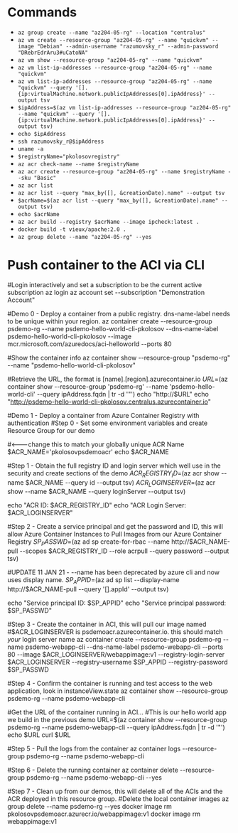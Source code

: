 # Commands

- `az group create --name "az204-05-rg" --location "centralus"`
- `az vm create --resource-group "az204-05-rg" --name "quickvm" --image "Debian" --admin-username "razumovsky_r" --admin-password "DRebrEdrAru3#uCatoNA"`
- `az vm show --resource-group "az204-05-rg" --name "quickvm"`
- `az vm list-ip-addresses --resource-group "az204-05-rg" --name "quickvm"`
- `az vm list-ip-addresses --resource-group "az204-05-rg" --name "quickvm" --query '[].{ip:virtualMachine.network.publicIpAddresses[0].ipAddress}' --output tsv`
- `$ipAddress=$(az vm list-ip-addresses --resource-group "az204-05-rg" --name "quickvm" --query '[].{ip:virtualMachine.network.publicIpAddresses[0].ipAddress}' --output tsv)`
- `echo $ipAddress`
- `ssh razumovsky_r@$ipAddress`
- `uname -a`
- `$registryName="pkolosovregistry"`
- `az acr check-name --name $registryName`
- `az acr create --resource-group "az204-05-rg" --name $registryName --sku "Basic"`
- `az acr list`
- `az acr list --query "max_by([], &creationDate).name" --output tsv`
- `$acrName=$(az acr list --query "max_by([], &creationDate).name" --output tsv)`
- `echo $acrName`
- `az acr build --registry $acrName --image ipcheck:latest .`
- `docker build -t vieux/apache:2.0 .`
- `az group delete --name "az204-05-rg" --yes`

# Push container to the ACI via CLI

#Login interactively and set a subscription to be the current active subscription
az login
az account set --subscription "Demonstration Account"


#Demo 0 - Deploy a container from a public registry. dns-name-label needs to be unique within your region.
az container create --resource-group psdemo-rg --name psdemo-hello-world-cli-pkolosov --dns-name-label psdemo-hello-world-cli-pkolosov --image mcr.microsoft.com/azuredocs/aci-helloworld --ports 80


#Show the container info
az container show --resource-group "psdemo-rg" --name "psdemo-hello-world-cli-pkolosov"


#Retrieve the URL, the format is [name].[region].azurecontainer.io
$URL=$(az container show --resource-group 'psdemo-rg' --name 'psdemo-hello-world-cli' --query ipAddress.fqdn | tr -d '"') 
echo "http://$URL"
echo "http://psdemo-hello-world-cli-pkolosov.centralus.azurecontainer.io"




#Demo 1 - Deploy a container from Azure Container Registry with authentication
#Step 0 - Set some environment variables and create Resource Group for our demo

#<---change this to match your globally unique ACR Name
$ACR_NAME='pkolosovpsdemoacr'
echo $ACR_NAME


#Step 1 - Obtain the full registry ID and login server which well use in the security and create sections of the demo
$ACR_REGISTRY_ID=$(az acr show --name $ACR_NAME --query id --output tsv)
$ACR_LOGINSERVER=$(az acr show --name $ACR_NAME --query loginServer --output tsv)

echo "ACR ID: $ACR_REGISTRY_ID"
echo "ACR Login Server: $ACR_LOGINSERVER"


#Step 2 - Create a service principal and get the password and ID, this will allow Azure Container Instances to Pull Images from our Azure Container Registry
$SP_PASSWD=$(az ad sp create-for-rbac --name http://$ACR_NAME-pull --scopes $ACR_REGISTRY_ID --role acrpull --query password --output tsv)

#UPDATE 11 JAN 21 - --name has been deprecated by azure cli and now uses display name. 
$SP_APPID=$(az ad sp list --display-name http://$ACR_NAME-pull --query '[].appId' --output tsv)

echo "Service principal ID: $SP_APPID"
echo "Service principal password: $SP_PASSWD"


#Step 3 - Create the container in ACI, this will pull our image named
#$ACR_LOGINSERVER is psdemoacr.azurecontainer.io. this should match *your* login server name
az container create --resource-group psdemo-rg --name psdemo-webapp-cli --dns-name-label psdemo-webapp-cli --ports 80 --image $ACR_LOGINSERVER/webappimage:v1 --registry-login-server $ACR_LOGINSERVER --registry-username $SP_APPID --registry-password $SP_PASSWD 


#Step 4 - Confirm the container is running and test access to the web application, look in instanceView.state
az container show --resource-group psdemo-rg --name psdemo-webapp-cli  


#Get the URL of the container running in ACI...
#This is our hello world app we build in the previous demo
URL=$(az container show --resource-group psdemo-rg --name psdemo-webapp-cli --query ipAddress.fqdn | tr -d '"') 
echo $URL
curl $URL


#Step 5 - Pull the logs from the container
az container logs --resource-group psdemo-rg --name psdemo-webapp-cli


#Step 6 - Delete the running container
az container delete  --resource-group psdemo-rg --name psdemo-webapp-cli --yes


#Step 7 - Clean up from our demos, this will delete all of the ACIs and the ACR deployed in this resource group.
#Delete the local container images
az group delete --name psdemo-rg --yes
docker image rm pkolosovpsdemoacr.azurecr.io/webappimage:v1
docker image rm webappimage:v1

